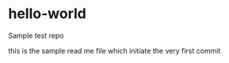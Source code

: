 # hello-world
Sample test repo

this is the sample read me file which initiate the very first commit

